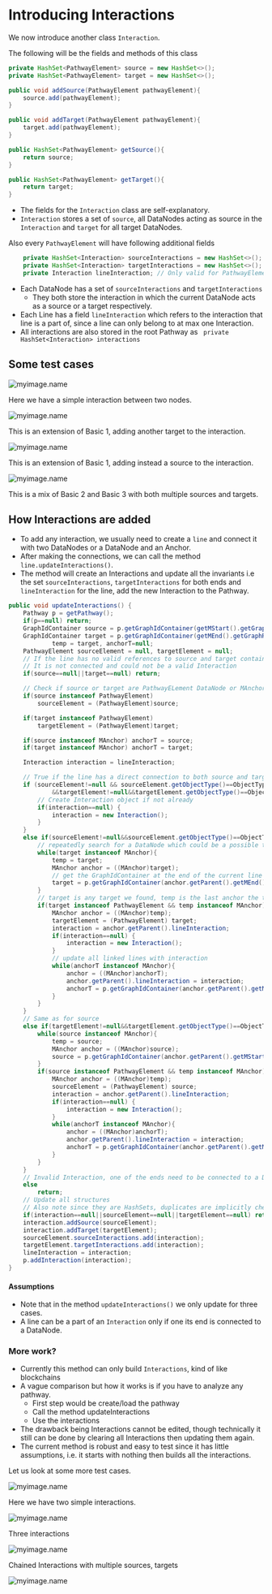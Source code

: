 # Introducing Interactions



We now introduce another class `Interaction`.

The following will be the fields and methods of this class
```java
private HashSet<PathwayElement> source = new HashSet<>();
private HashSet<PathwayElement> target = new HashSet<>();

public void addSource(PathwayElement pathwayElement){
    source.add(pathwayElement);
}

public void addTarget(PathwayElement pathwayElement){
    target.add(pathwayElement);
}

public HashSet<PathwayElement> getSource(){
    return source;
}

public HashSet<PathwayElement> getTarget(){
    return target;
}
```
* The fields for the `Interaction` class are self-explanatory.
* `Interaction` stores a set of `source`, all DataNodes acting as source in the `Interaction` and `target` for all target DataNodes.

Also every `PathwayElement` will have following additional fields
```java
	private HashSet<Interaction> sourceInteractions = new HashSet<>(); // Only valid for PathwayElement of type DATANODE
	private HashSet<Interaction> targetInteractions = new HashSet<>(); // Only valid for PathwayElement of type DATANODE
	private Interaction lineInteraction; // Only valid for PathwayElement of type LINE
```

* Each DataNode has a set of `sourceInteractions` and `targetInteractions`
    * They both store the interaction in which the current DataNode acts as a source or a target respectively.
* Each Line has a field `lineInteraction` which refers to the interaction that line is a part of, since a line can only belong to at max one Interaction.
* All interactions are also stored in the root Pathway as `	private HashSet<Interaction> interactions`

## Some test cases

![myimage.name](/assets/basic1.png)

Here we have a simple interaction between two nodes.

![myimage.name](/assets/basic2.png)

This is an extension of Basic 1, adding another target to the interaction.

![myimage.name](/assets/basic3.png)

This is an extension of Basic 1, adding instead a source to the interaction.

![myimage.name](/assets/basic4.png)

This is a mix of Basic 2 and Basic 3 with both multiple sources and targets.

## How Interactions are added

* To add any interaction, we usually need to create a `line` and connect it with two DataNodes or a DataNode and an Anchor.
* After making the connections, we can call the method `line.updateInteractions()`.
* The method will create an Interactions and update all the invariants i.e the set `sourceInteractions`, `targetInteractions` for both ends and `lineInteraction` for the line, add the new Interaction to the Pathway.

```java
public void updateInteractions() {
    Pathway p = getPathway();
    if(p==null) return;
    GraphIdContainer source = p.getGraphIdContainer(getMStart().getGraphRef());
    GraphIdContainer target = p.getGraphIdContainer(getMEnd().getGraphRef()),
            temp = target, anchorT=null;
    PathwayElement sourceElement = null, targetElement = null;
    // If the line has no valid references to source and target containers,
    // It is not connected and could not be a valid Interaction
    if(source==null||target==null) return;

    // Check if source or target are PathwayELement DataNode or MAnchors
    if(source instanceof PathwayElement)
        sourceElement = (PathwayElement)source;

    if(target instanceof PathwayElement)
        targetElement = (PathwayElement)target;

    if(source instanceof MAnchor) anchorT = source;
    if(target instanceof MAnchor) anchorT = target;

    Interaction interaction = lineInteraction;

    // True if the line has a direct connection to both source and target
    if (sourceElement!=null && sourceElement.getObjectType()==ObjectType.DATANODE
            &&targetElement!=null&&targetElement.getObjectType()==ObjectType.DATANODE) {
        // Create Interaction object if not already
        if(interaction==null) {
            interaction = new Interaction();
        }
    }
    else if(sourceElement!=null&&sourceElement.getObjectType()==ObjectType.DATANODE){
        // repeatedly search for a DataNode which could be a possible target
        while(target instanceof MAnchor){
            temp = target;
            MAnchor anchor = ((MAnchor)target);
            // get the GraphIdContainer at the end of the current line
            target = p.getGraphIdContainer(anchor.getParent().getMEnd().getGraphRef());
        }
        // target is any target we found, temp is the last anchor the target was connected to
        if(target instanceof PathwayElement && temp instanceof MAnchor){
            MAnchor anchor = ((MAnchor)temp);
            targetElement = (PathwayElement) target;
            interaction = anchor.getParent().lineInteraction;
            if(interaction==null) {
                interaction = new Interaction();
            }
            // update all linked lines with interaction
            while(anchorT instanceof MAnchor){
                anchor = ((MAnchor)anchorT);
                anchor.getParent().lineInteraction = interaction;
                anchorT = p.getGraphIdContainer(anchor.getParent().getMEnd().getGraphRef());
            }
        }
    }
    // Same as for source
    else if(targetElement!=null&&targetElement.getObjectType()==ObjectType.DATANODE){
        while(source instanceof MAnchor){
            temp = source;
            MAnchor anchor = ((MAnchor)source);
            source = p.getGraphIdContainer(anchor.getParent().getMStart().getGraphRef());
        }
        if(source instanceof PathwayElement && temp instanceof MAnchor){
            MAnchor anchor = ((MAnchor)temp);
            sourceElement = (PathwayElement) source;
            interaction = anchor.getParent().lineInteraction;
            if(interaction==null) {
                interaction = new Interaction();
            }
            while(anchorT instanceof MAnchor){
                anchor = ((MAnchor)anchorT);
                anchor.getParent().lineInteraction = interaction;
                anchorT = p.getGraphIdContainer(anchor.getParent().getMStart().getGraphRef());
            }
        }
    }
    // Invalid Interaction, one of the ends need to be connected to a DataNode
    else
        return;
    // Update all structures
    // Also note since they are HashSets, duplicates are implicitly checked
    if(interaction==null||sourceElement==null||targetElement==null) return;
    interaction.addSource(sourceElement);
    interaction.addTarget(targetElement);
    sourceElement.sourceInteractions.add(interaction);
    targetElement.targetInteractions.add(interaction);
    lineInteraction = interaction;
    p.addInteraction(interaction);
}
```

#### Assumptions

* Note that in the method `updateInteractions()` we only update for three cases.
* A line can be a part of an `Interaction` only if one its end is connected to a DataNode.


### More work?

* Currently this method can only build `Interactions`, kind of like blockchains
* A vague comparison but how it works is if you have to analyze any pathway.
    * First step would be create/load the pathway 
    * Call the method updateInteractions 
    * Use the interactions
* The drawback being Interactions cannot be edited, though technically it still can be done by clearing all Interactions then updating them again.
* The current method is robust and easy to test since it has little assumptions, i.e. it starts with nothing then builds all the interactions.

Let us look at some more test cases.

![myimage.name](/assets/chain1.png)

Here we have two simple interactions.

![myimage.name](/assets/chain2.png)

Three interactions 

![myimage.name](/assets/chain2.png)

Chained Interactions with multiple sources, targets

![myimage.name](/assets/complex1.png)


